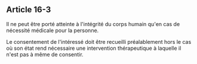 Article 16-3
----
Il ne peut être porté atteinte à l'intégrité du corps humain qu'en cas de
nécessité médicale pour la personne.

Le consentement de l'intéressé doit être recueilli préalablement hors le cas où
son état rend nécessaire une intervention thérapeutique à laquelle il n'est pas
à même de consentir.
